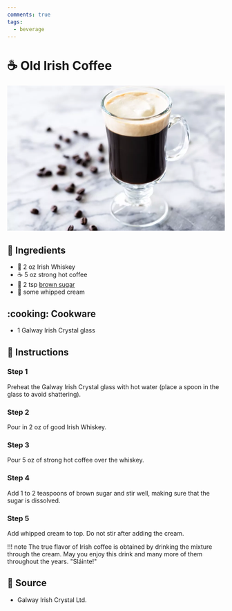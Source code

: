 ```yaml
---
comments: true
tags:
  - beverage
---
```

# :coffee: Old Irish Coffee

![Old Irish Coffee](../assets/images/old-irish-coffee.jpg)

## :salt: Ingredients

- :tumbler_glass: 2 oz Irish Whiskey
- :coffee: 5 oz strong hot coffee
- :maple_leaf: 2 tsp [brown sugar][1]
- :icecream: some whipped cream

## :cooking: Cookware

- 1 Galway Irish Crystal glass

## :pencil: Instructions

### Step 1

Preheat the Galway Irish Crystal glass with hot water (place a spoon in the glass to avoid shattering).

### Step 2

Pour in 2 oz of good Irish Whiskey.

### Step 3

Pour 5 oz of strong hot coffee over the whiskey.

### Step 4

Add 1 to 2 teaspoons of brown sugar and stir well, making sure that the sugar is dissolved.

### Step 5

Add whipped cream to top. Do not stir after adding the cream.

!!! note
    The true flavor of Irish coffee is obtained by drinking the mixture through the cream. May you enjoy this drink and
    many more of them throughout the years. "Sláinte!"

## :link: Source

- Galway Irish Crystal Ltd.

[1]: <../ingredients/brown-sugar.md>
